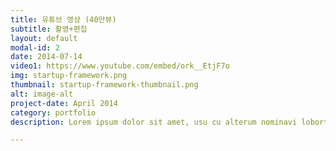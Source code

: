 ```yaml
---
title: 유튜브 영상 (40만뷰)
subtitle: 촬영+편집
layout: default
modal-id: 2
date: 2014-07-14
video1: https://www.youtube.com/embed/ork__EtjF7o
img: startup-framework.png
thumbnail: startup-framework-thumbnail.png
alt: image-alt
project-date: April 2014
category: portfolio
description: Lorem ipsum dolor sit amet, usu cu alterum nominavi lobortis. At duo novum diceret. Tantas apeirian vix et, usu sanctus postulant inciderint ut, populo diceret necessitatibus in vim. Cu eum dicam feugiat noluisse.

---
```

